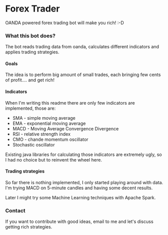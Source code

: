 # Forex Trader
OANDA powered forex trading bot will make you rich! :-D

### What this bot does?
The bot reads trading data from oanda, calculates different indicators and applies trading strategies. 

#### Goals
The idea is to perform big amount of small trades, each bringing few cents of profit.... and get rich!

#### Indicators
When I'm writing this readme there are only few indicators are implemented, those are:
* SMA - simple moving average
* EMA - exponential moving average
* MACD - Moving Average Convergence Divergence
* RSI - relative strength index
* CMO - chande momentum oscillator
* Stochastic oscillator

Existing java libraries for calculating those indicators are extremely ugly, so I had no choice but to reinvent the wheel here.
#### Trading strategies
So far there is nothing implemented, I only started playing around with data. I'm trying MACD on 5-minute candles and having some decent results.

Later I might try some Machine Learning techniques with Apache Spark. 

### Contact
If you want to contribute with good ideas, email to me and let's discuss getting rich strategies.
